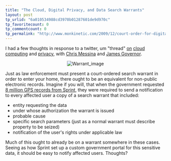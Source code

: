 ```yaml
---
title: "The Cloud, Digital Privacy, and Data Search Warrants"
layout: post
tp_urlid: "6a010534988cd3970b01287601de9d970c"
tp_favoritecount: 0
tp_commentcount: 0
tp_permalink: "http://www.monkinetic.com/2009/12/court-order-for-digital-privacy.html"
---
```

I had a few thoughts in response to a twitter, um "thread" [on](http://twitter.com/monkchips/status/6272970298) [cloud](http://twitter.com/steveivy/status/6273163615) [computing](http://twitter.com/chrismessina/status/6279612477) and [privacy](http://twitter.com/steveivy/status/6280182370), with [Chris Messina](http://factoryjoe.com/blog) and [James Governor](http://redmonk.com/jgovernor). 

<div style="text-align:center"><img class="asset  asset-image at-xid-6a010534988cd3970b0120a6ffaa99970b" alt="Warrant_image" title="Warrant_image" src="http://steveivy.typepad.com/.a/6a010534988cd3970b0120a6ffaa99970b-800wi" border="0"  /></div>

Just as law enforcement must present a court-ordered search warrant in order to enter your home, there ought to be an equivalent for non-public electronic records. Imagine if you will, that when the government requested [8 million GPS records from Sprint](http://www.eff.org/deeplinks/2009/12/surveillance-shocker-sprint-received-8-million-law), they were required to send a notification to every affected user a copy of a search warrant that included:

* entity requesting the data
* under whose authorization the warrant is issued
* probable cause
* specific search parameters (just as a normal warrant must describe property to be seized)
* notification of the user's rights under applicable law

Much of this ought to already be on a warrant somewhere in these cases. Seeing as how Sprint set up a custom government portal for this sensitive data, it should be easy to notify affected users. Thoughts?
